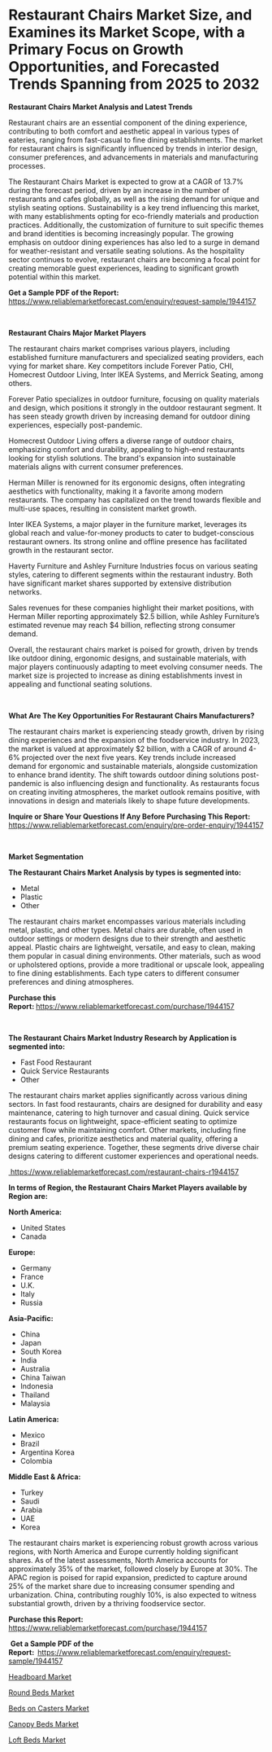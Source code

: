 <p><h1>Restaurant Chairs Market Size, and Examines its Market Scope, with a Primary Focus on Growth Opportunities, and Forecasted Trends Spanning from 2025 to 2032</h1></p><p><strong>Restaurant Chairs Market Analysis and Latest Trends</strong></p>
<p><p>Restaurant chairs are an essential component of the dining experience, contributing to both comfort and aesthetic appeal in various types of eateries, ranging from fast-casual to fine dining establishments. The market for restaurant chairs is significantly influenced by trends in interior design, consumer preferences, and advancements in materials and manufacturing processes. </p><p>The Restaurant Chairs Market is expected to grow at a CAGR of 13.7% during the forecast period, driven by an increase in the number of restaurants and cafes globally, as well as the rising demand for unique and stylish seating options. Sustainability is a key trend influencing this market, with many establishments opting for eco-friendly materials and production practices. Additionally, the customization of furniture to suit specific themes and brand identities is becoming increasingly popular. The growing emphasis on outdoor dining experiences has also led to a surge in demand for weather-resistant and versatile seating solutions. As the hospitality sector continues to evolve, restaurant chairs are becoming a focal point for creating memorable guest experiences, leading to significant growth potential within this market.</p></p>
<p><strong>Get a Sample PDF of the Report:&nbsp;</strong> <a href="https://www.reliablemarketforecast.com/enquiry/request-sample/1944157?utm_campaign=2130&utm_medium=2&utm_source=Github&utm_content=ia&utm_term=05042025&utm_id=restaurant-chairs">https://www.reliablemarketforecast.com/enquiry/request-sample/1944157</a></p>
<p>&nbsp;</p>
<p><strong>Restaurant Chairs Major Market Players</strong></p>
<p><p>The restaurant chairs market comprises various players, including established furniture manufacturers and specialized seating providers, each vying for market share. Key competitors include Forever Patio, CHI, Homecrest Outdoor Living, Inter IKEA Systems, and Merrick Seating, among others. </p><p>Forever Patio specializes in outdoor furniture, focusing on quality materials and design, which positions it strongly in the outdoor restaurant segment. It has seen steady growth driven by increasing demand for outdoor dining experiences, especially post-pandemic. </p><p>Homecrest Outdoor Living offers a diverse range of outdoor chairs, emphasizing comfort and durability, appealing to high-end restaurants looking for stylish solutions. The brand's expansion into sustainable materials aligns with current consumer preferences.</p><p>Herman Miller is renowned for its ergonomic designs, often integrating aesthetics with functionality, making it a favorite among modern restaurants. The company has capitalized on the trend towards flexible and multi-use spaces, resulting in consistent market growth.</p><p>Inter IKEA Systems, a major player in the furniture market, leverages its global reach and value-for-money products to cater to budget-conscious restaurant owners. Its strong online and offline presence has facilitated growth in the restaurant sector.</p><p>Haverty Furniture and Ashley Furniture Industries focus on various seating styles, catering to different segments within the restaurant industry. Both have significant market shares supported by extensive distribution networks.</p><p>Sales revenues for these companies highlight their market positions, with Herman Miller reporting approximately $2.5 billion, while Ashley Furniture’s estimated revenue may reach $4 billion, reflecting strong consumer demand.</p><p>Overall, the restaurant chairs market is poised for growth, driven by trends like outdoor dining, ergonomic designs, and sustainable materials, with major players continuously adapting to meet evolving consumer needs. The market size is projected to increase as dining establishments invest in appealing and functional seating solutions.</p></p>
<p>&nbsp;</p>
<p><strong>What Are The Key Opportunities For Restaurant Chairs Manufacturers?</strong></p>
<p><p>The restaurant chairs market is experiencing steady growth, driven by rising dining experiences and the expansion of the foodservice industry. In 2023, the market is valued at approximately $2 billion, with a CAGR of around 4-6% projected over the next five years. Key trends include increased demand for ergonomic and sustainable materials, alongside customization to enhance brand identity. The shift towards outdoor dining solutions post-pandemic is also influencing design and functionality. As restaurants focus on creating inviting atmospheres, the market outlook remains positive, with innovations in design and materials likely to shape future developments.</p></p>
<p><strong>Inquire or Share Your Questions If Any Before Purchasing This Report:</strong> <a href="https://www.reliablemarketforecast.com/enquiry/pre-order-enquiry/1944157?utm_campaign=2130&utm_medium=2&utm_source=Github&utm_content=ia&utm_term=05042025&utm_id=restaurant-chairs">https://www.reliablemarketforecast.com/enquiry/pre-order-enquiry/1944157</a></p>
<p>&nbsp;</p>
<p><strong>Market Segmentation</strong></p>
<p><strong>The Restaurant Chairs Market Analysis by types is segmented into:</strong></p>
<p><ul><li>Metal</li><li>Plastic</li><li>Other</li></ul></p>
<p><p>The restaurant chairs market encompasses various materials including metal, plastic, and other types. Metal chairs are durable, often used in outdoor settings or modern designs due to their strength and aesthetic appeal. Plastic chairs are lightweight, versatile, and easy to clean, making them popular in casual dining environments. Other materials, such as wood or upholstered options, provide a more traditional or upscale look, appealing to fine dining establishments. Each type caters to different consumer preferences and dining atmospheres.</p></p>
<p><strong>Purchase this Report:&nbsp;</strong><a href="https://www.reliablemarketforecast.com/purchase/1944157?utm_campaign=2130&utm_medium=2&utm_source=Github&utm_content=ia&utm_term=05042025&utm_id=restaurant-chairs">https://www.reliablemarketforecast.com/purchase/1944157</a></p>
<p>&nbsp;</p>
<p><strong>The Restaurant Chairs Market Industry Research by Application is segmented into:</strong></p>
<p><ul><li>Fast Food Restaurant</li><li>Quick Service Restaurants</li><li>Other</li></ul></p>
<p><p>The restaurant chairs market applies significantly across various dining sectors. In fast food restaurants, chairs are designed for durability and easy maintenance, catering to high turnover and casual dining. Quick service restaurants focus on lightweight, space-efficient seating to optimize customer flow while maintaining comfort. Other markets, including fine dining and cafes, prioritize aesthetics and material quality, offering a premium seating experience. Together, these segments drive diverse chair designs catering to different customer experiences and operational needs.</p></p>
<p><a href="https://www.reliablemarketforecast.com/restaurant-chairs-r1944157?utm_campaign=2130&utm_medium=2&utm_source=Github&utm_content=ia&utm_term=05042025&utm_id=restaurant-chairs">&nbsp;https://www.reliablemarketforecast.com/restaurant-chairs-r1944157</a></p>
<p><strong>In terms of Region, the Restaurant Chairs Market Players available by Region are:</strong></p>
<p>
    <p> <strong> North America: </strong>
        <ul>
            <li>United States</li>
            <li>Canada</li>
        </ul>
        </p> 
    <p> <strong> Europe: </strong>
        <ul>
            <li>Germany</li>
            <li>France</li>
            <li>U.K.</li>
            <li>Italy</li>
            <li>Russia</li>
        </ul>
        </p> 
    <p> <strong> Asia-Pacific: </strong>
        <ul>
            <li>China</li>
            <li>Japan</li>
            <li>South Korea</li>
            <li>India</li>
            <li>Australia</li>
            <li>China Taiwan</li>
            <li>Indonesia</li>
            <li>Thailand</li>
            <li>Malaysia</li>
        </ul>
        </p> 
    <p> <strong> Latin America: </strong>
        <ul>
            <li>Mexico</li>
            <li>Brazil</li>
            <li>Argentina Korea</li>
            <li>Colombia</li>
        </ul>
        </p> 
    <p> <strong> Middle East & Africa: </strong>
        <ul>
            <li>Turkey</li>
            <li>Saudi</li>
            <li>Arabia</li>
            <li>UAE</li>
            <li>Korea</li>
        </ul>
    </p>
    </p>
<p><p>The restaurant chairs market is experiencing robust growth across various regions, with North America and Europe currently holding significant shares. As of the latest assessments, North America accounts for approximately 35% of the market, followed closely by Europe at 30%. The APAC region is poised for rapid expansion, predicted to capture around 25% of the market share due to increasing consumer spending and urbanization. China, contributing roughly 10%, is also expected to witness substantial growth, driven by a thriving foodservice sector.</p></p>
<p><strong>Purchase this Report: </strong><a href="https://www.reliablemarketforecast.com/purchase/1944157?utm_campaign=2130&utm_medium=2&utm_source=Github&utm_content=ia&utm_term=05042025&utm_id=restaurant-chairs">https://www.reliablemarketforecast.com/purchase/1944157</a></p>
<p>&nbsp;<strong>Get a Sample PDF of the Report:&nbsp;&nbsp;</strong><a href="https://www.reliablemarketforecast.com/enquiry/request-sample/1944157?utm_campaign=2130&utm_medium=2&utm_source=Github&utm_content=ia&utm_term=05042025&utm_id=restaurant-chairs">https://www.reliablemarketforecast.com/enquiry/request-sample/1944157</a></p>
<p><strong></strong></p>
<p><p><a href="https://github.com/marcayaminig/Market-Research-Report-List-1/blob/main/headboard-market.md?utm_campaign=2130&utm_medium=2&utm_source=Github&utm_content=ia&utm_term=05042025&utm_id=restaurant-chairs">Headboard Market</a></p><p><a href="https://github.com/asoauoldag3n/Market-Research-Report-List-1/blob/main/round-beds-market.md?utm_campaign=2130&utm_medium=2&utm_source=Github&utm_content=ia&utm_term=05042025&utm_id=restaurant-chairs">Round Beds Market</a></p><p><a href="https://github.com/stuwinawisa/Market-Research-Report-List-1/blob/main/beds-on-casters-market.md?utm_campaign=2130&utm_medium=2&utm_source=Github&utm_content=ia&utm_term=05042025&utm_id=restaurant-chairs">Beds on Casters Market</a></p><p><a href="https://github.com/phillpfantis/Market-Research-Report-List-1/blob/main/canopy-beds-market.md?utm_campaign=2130&utm_medium=2&utm_source=Github&utm_content=ia&utm_term=05042025&utm_id=restaurant-chairs">Canopy Beds Market</a></p><p><a href="https://github.com/awwqamet/Market-Research-Report-List-1/blob/main/loft-beds-market.md?utm_campaign=2130&utm_medium=2&utm_source=Github&utm_content=ia&utm_term=05042025&utm_id=restaurant-chairs">Loft Beds Market</a></p></p>